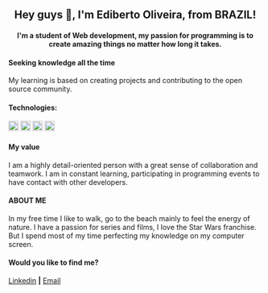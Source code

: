<h2 align="center">Hey guys 👋, I'm Ediberto Oliveira, from BRAZIL!</h2>
<h4 align="center">I'm a student of Web development, my passion for programming is to create amazing things no matter how long it takes.</h4>

#### Seeking knowledge all the time

My learning is based on creating projects and contributing to the open source community.

#### Technologies:

<p align="left">
<img src="https://devicons.github.io/devicon/devicon.git/icons/html5/html5-original-wordmark.svg" alt="html5"  width="20" height="20"/>
<img src="https://devicons.github.io/devicon/devicon.git/icons/css3/css3-original-wordmark.svg" alt="css3"  width="20" height="20"/>
<img src="https://devicons.github.io/devicon/devicon.git/icons/javascript/javascript-original.svg" alt="javascript" width="20" height="20"/>
<img src="https://devicons.github.io/devicon/devicon.git/icons/nodejs/nodejs-original.svg" alt="nodejs" width="20" height="20"/></p><p align="center">
</p>

#### My value

I am a highly detail-oriented person with a great sense of collaboration and teamwork. I am in constant learning, participating in programming events to have contact with other developers.

#### ABOUT ME

In my free time I like to walk, go to the beach mainly to feel the energy of nature. I have a passion for series and films, I love the Star Wars franchise. But I spend most of my time perfecting my knowledge on my computer screen.

#### Would you like to find me?

[Linkedin][linkedin] **|**
[Email][email]

[linkedin]: https://www.linkedin.com/in/ediberto-b-oliveira-872926178/
[email]: edibertooliveira@aol.com
